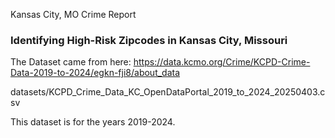 Kansas City, MO Crime Report

### **Identifying High-Risk Zipcodes in Kansas City, Missouri** 

The Dataset came from here:
 https://data.kcmo.org/Crime/KCPD-Crime-Data-2019-to-2024/egkn-fji8/about_data

datasets/KCPD_Crime_Data_KC_OpenDataPortal_2019_to_2024_20250403.csv

This dataset is for the years 2019-2024. 
